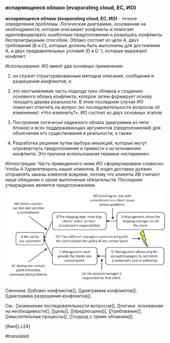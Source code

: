 ### испаряющееся облако (evaporating cloud, EC, ИО)

**испаряющееся облако (evaporating cloud, EC, ИО)** - точное определение проблемы. Логическая диаграмма, основанная на необходимости, которая описывает конфликты и помогает идентифицировать ошибочные предположения и разрешать конфликты беспроигрышным способом. Облако состоит из цели A, двух требований (B и C), которые должны быть выполнены для достижения A, и двух предварительных условий (D и D \'), которые выражают конфликт.

Использование: ИО имеет два основных применения:

1. он служит структурированным методом описания, сообщения и разрешения конфликтов, и

2. это неотъемлемая часть подхода трех облаков к созданию основного облака конфликта, которое затем формирует основу текущего дерева реальности. В этом последнем случае ИО помогает ответить на вопрос (из последовательности вопросов об изменении): «Что изменить?». ИО состоит из двух основных этапов:

1. Построение логически надежного облака (диаграмма из пяти блоков) и всех поддерживающих аргументов (предположений) для объяснения его существования в реальности; а также

2. Разработка решения путем выбора инъекций, которые могут опровергнуть предположение и привести к исчезновению конфликта. Это причина использования термина «испарение».

Иллюстрация: Часть приведенного ниже ИО сформулирована словесно: Чтобы A Удовлетворить наших клиентов, B отдел доставки должен отправлять заказы клиентов вовремя, потому что клиенты AB считают наше обещание о сроке выполнения обязательств. Последнее утверждение является предположением.

![](images/image1.png)

Синоним: [[облако конфликтов]], [[диаграмма конфликтов]], [[диаграмма разрешения конфликтов]].

См.: [[изменение последовательности вопросов]], [[логика  основанная на необходимости]], [[цель]], [[предпосылка]], [[требование]], [[мыслительные процессы]], [[подход с тремя облаками]].

[\#мп]{.c24}

#translated
